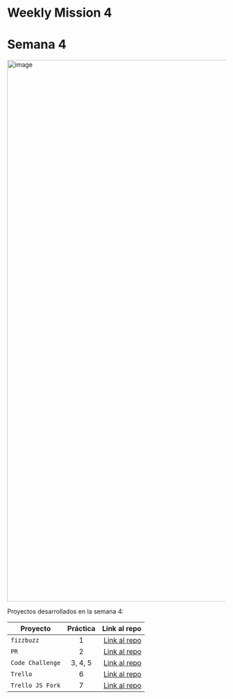 # Weekly Mission 4
# Semana 4 

<img width="1247" alt="image" src="https://user-images.githubusercontent.com/17634377/165124418-8396bcb9-9845-494d-a362-7be3db99b748.png">

Proyectos desarrollados en la semana 4:

| Proyecto | Práctica | Link al repo |
| ------------- |:-------------:| -----:|
|`fizzbuzz`|1|[Link al repo](https://github.com/seus23/fizzbuzz)|
|`PR`|2|[Link al repo](https://github.com/seus23/fizzbuzz-1)|
|`Code Challenge`|3, 4, 5|[Link al repo](https://github.com/seus23/EstudentsVPS)|
|`Trello`|6|[Link al repo](https://github.com/LaunchX-InnovaccionVirtual/MissionNodeJS)|
|`Trello JS Fork`|7|[Link al repo](https://github.com/LaunchX-InnovaccionVirtual/MissionNodeJS)|
